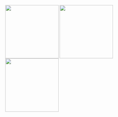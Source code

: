 <p>
<a href="https://github.com/nyohoo">
  <img align="left" height="170px" src="https://github-readme-stats.vercel.app/api?username=nyohoo&count_private=true&show_icons=true&theme=dracula" />
</a>
<a href="https://github.com/nyohoo">
  <img align="left" height="170px" src="https://github-readme-stats.vercel.app/api/top-langs/?username=nyohoo&layout=compact&theme=dracula" />
</a>
  <a href="https://github.com/nyohoo">
  <img align="left" height="170px" src="https://github-profile-summary-cards.vercel.app/api/cards/profile-details?username=nyohoo&theme=dracula" />
</a>
</p>
